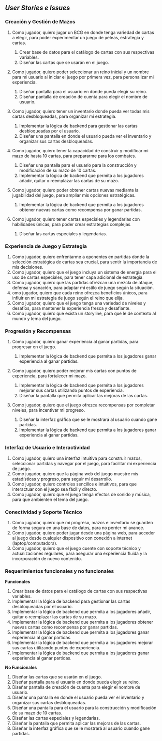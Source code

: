 ## _User Stories e Issues_


### **Creación y Gestión de Mazos**

1. Como jugador, quiero jugar un BCG en donde tenga variedad de cartas a elegir, para poder experimentar un juego de peleas, estrategia y cartas.
    1. Crear base de datos para el catálogo de cartas con sus respectivas variables.
    2. Diseñar las cartas que se usarán en el juego.
2. Como jugador, quiero poder seleccionar un reino inicial y un nombre para mi usuario al iniciar el juego por primera vez, para personalizar mi experiencia.
    1. Diseñar pantalla para el usuario en donde pueda elegir su reino.
    2. Diseñar pantalla de creación de cuenta para elegir el nombre de usuario.

3. Como jugador, quiero tener un inventario donde pueda ver todas mis cartas desbloqueadas, para organizar mi estrategia.
    1. Implementar la lógica de backend para gestionar las cartas desbloqueadas por el usuario.
    2. Diseñar una pantalla en donde el usuario pueda ver el inventario y organizar sus cartas desbloqueadas.

4. Como jugador, quiero tener la capacidad de construir y modificar mi mazo de hasta 10 cartas, para prepararme para los combates.
    1. Diseñar una pantalla para el usuario para la construcción y modificación de su mazo de 10 cartas.
    2. Implementar la lógica de backend que permita a los jugadores añadir, quitar o reemplazar las cartas de su mazo.

5. Como jugador, quiero poder obtener cartas nuevas mediante la jugabilidad del juego, para ampliar mis opciones estratégicas.
    1. Implementar la lógica de backend que permita a los jugadores obtener nuevas cartas como recompensa por ganar partidas.

6. Como jugador, quiero tener cartas especiales y legendarias con habilidades únicas, para poder crear estrategias complejas.
    1. Diseñar las cartas especiales y legendarias.

### **Experiencia de Juego y Estrategia**

1. Como jugador, quiero enfrentarme a oponentes en partidas donde la selección estratégica de cartas sea crucial, para sentir la importancia de mis decisiones.
2. Como jugador, quiero que el juego incluya un sistema de energía para el uso de cartas especiales, para tener capa adicional de estrategia.
3. Como jugador, quiero que las partidas ofrezcan una mezcla de ataque, defensa y sanación, para adaptar mi estilo de juego según la situación.
4. omo jugador, quiero que cada reino ofrezca beneficios únicos, para influir en mi estrategia de juego según el reino que elija.
5. Como jugador, quiero que el juego tenga una variedad de niveles y desafíos, para mantener la experiencia fresca y desafiante.
6. Como jugador, quiero que exista un storyline, para que le de contexto al mundo y tema del juego.

### **Progresión y Recompensas**

1. Como jugador, quiero ganar experiencia al ganar partidas, para progresar en el juego.
    1. Implementar la lógica de backend que permita a los jugadores ganar experiencia al ganar partidas.

2. Como jugador, quiero poder mejorar mis cartas con puntos de experiencia, para fortalecer mi mazo.
    1. Implementar la lógica de backend que permita a los jugadores mejorar sus cartas utilizando puntos de experiencia.
    2. Diseñar la pantalla que permita aplicar las mejoras de las cartas.

3. Como jugador, quiero que el juego ofrezca recompensas por completar niveles, para incentivar mi progreso.
    1. Diseñar la interfaz gráfica que se le mostrará al usuario cuando gane partidas.
    2. Implementar la lógica de backend que permita a los jugadores ganar experiencia al ganar partidas.


### **Interfaz de Usuario e Interactividad**

1. Como jugador, quiero una interfaz intuitiva para construir mazos, seleccionar partidas y navegar por el juego, para facilitar mi experiencia de juego.
2. Como jugador, quiero que la página web del juego muestre mis estadísticas y progreso, para seguir mi desarrollo.
3. Como jugador, quiero controles sencillos e intuitivos, para que interactuar con el juego sea fácil y directo.
4. Como jugador, quiero que el juego tenga efectos de sonido y música, para que ambienten el tema del juego.

### **Conectividad y Soporte Técnico**

1. Como jugador, quiero que mi progreso, mazos e inventario se guarden de forma segura en una base de datos, para no perder mi avance.
2. Como jugador, quiero poder jugar desde una página web, para acceder al juego desde cualquier dispositivo con conexión a internet (laptop/computadora).
3. Como jugador, quiero que el juego cuente con soporte técnico y actualizaciones regulares, para asegurar una experiencia fluida y la incorporación de nuevo contenido.


### **Requerimientos funcionales y no funcionales**

**Funcionales**

1. Crear base de datos para el catálogo de cartas con sus respectivas variables.
2. Implementar la lógica de backend para gestionar las cartas desbloqueadas por el usuario.
3. Implementar la lógica de backend que permita a los jugadores añadir, quitar o reemplazar las cartas de su mazo.
4. Implementar la lógica de backend que permita a los jugadores obtener nuevas cartas como recompensa por ganar partidas.
5. Implementar la lógica de backend que permita a los jugadores ganar experiencia al ganar partidas.
6. Implementar la lógica de backend que permita a los jugadores mejorar sus cartas utilizando puntos de experiencia.
7. Implementar la lógica de backend que permita a los jugadores ganar experiencia al ganar partidas.

**No Funcionales**

1. Diseñar las cartas que se usarán en el juego.
2. Diseñar pantalla para el usuario en donde pueda elegir su reino.
3. Diseñar pantalla de creación de cuenta para elegir el nombre de usuario.
4. Diseñar una pantalla en donde el usuario pueda ver el inventario y organizar sus cartas desbloqueadas.
5. Diseñar una pantalla para el usuario para la construcción y modificación de su mazo de 10 cartas.
6. Diseñar las cartas especiales y legendarias.
7. Diseñar la pantalla que permita aplicar las mejoras de las cartas.
8. Diseñar la interfaz gráfica que se le mostrará al usuario cuando gane partidas.